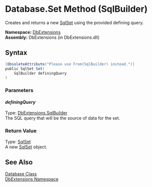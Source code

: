 Database.Set Method (SqlBuilder)
================================
Creates and returns a new [SqlSet][1] using the provided defining query.

**Namespace:** [DbExtensions][2]  
**Assembly:** DbExtensions (in DbExtensions.dll)

Syntax
------

```csharp
[ObsoleteAttribute("Please use From(SqlBuilder) instead.")]
public SqlSet Set(
	SqlBuilder definingQuery
)
```

### Parameters

#### *definingQuery*
Type: [DbExtensions.SqlBuilder][3]  
The SQL query that will be the source of data for the set.

### Return Value
Type: [SqlSet][1]  
A new [SqlSet][1] object.

See Also
--------
[Database Class][4]  
[DbExtensions Namespace][2]  

[1]: ../SqlSet/README.md
[2]: ../README.md
[3]: ../SqlBuilder/README.md
[4]: README.md